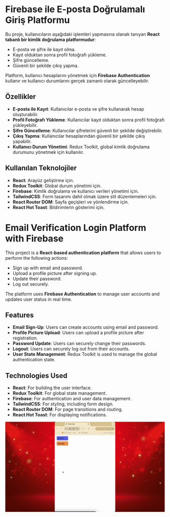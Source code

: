 # Firebase ile E-posta Doğrulamalı Giriş Platformu

Bu proje, kullanıcıların aşağıdaki işlemleri yapmasına olanak tanıyan **React tabanlı bir kimlik doğrulama platformudur**:

- E-posta ve şifre ile kayıt olma.
- Kayıt olduktan sonra profil fotoğrafı yükleme.
- Şifre güncelleme.
- Güvenli bir şekilde çıkış yapma.

Platform, kullanıcı hesaplarını yönetmek için **Firebase Authentication** kullanır ve kullanıcı durumlarını gerçek zamanlı olarak güncelleyebilir.


##  Özellikler

- **E-posta ile Kayıt**: Kullanıcılar e-posta ve şifre kullanarak hesap oluşturabilir.
- **Profil Fotoğrafı Yükleme**: Kullanıcılar kayıt olduktan sonra profil fotoğrafı yükleyebilir.
- **Şifre Güncelleme**: Kullanıcılar şifrelerini güvenli bir şekilde değiştirebilir.
- **Çıkış Yapma**: Kullanıcılar hesaplarından güvenli bir şekilde çıkış yapabilir.
- **Kullanıcı Durum Yönetimi**: Redux Toolkit, global kimlik doğrulama durumunu yönetmek için kullanılır.


##  Kullanılan Teknolojiler

- **React**: Arayüz geliştirme için.
- **Redux Toolkit**: Global durum yönetimi için.
- **Firebase**: Kimlik doğrulama ve kullanıcı verileri yönetimi için.
- **TailwindCSS**: Form tasarımı dahil olmak üzere stil düzenlemeleri için.
- **React Router DOM**: Sayfa geçişleri ve yönlendirme için.
- **React Hot Toast**: Bildirimlerin gösterimi için.

# Email Verification Login Platform with Firebase

This project is a **React-based authentication platform** that allows users to perform the following actions:

- Sign up with email and password.
- Upload a profile picture after signing up.
- Update their password.
- Log out securely.

The platform uses **Firebase Authentication** to manage user accounts and updates user status in real time.


## Features

- **Email Sign-Up**: Users can create accounts using email and password.
- **Profile Picture Upload**: Users can upload a profile picture after registration.
- **Password Update**: Users can securely change their passwords.
- **Logout**: Users can securely log out from their accounts.
- **User State Management**: Redux Toolkit is used to manage the global authentication state.

##  Technologies Used

- **React**: For building the user interface.
- **Redux Toolkit**: For global state management.
- **Firebase**: For authentication and user data management.
- **TailwindCSS**: For styling, including form design.
- **React Router DOM**: For page transitions and routing.
- **React Hot Toast**: For displaying notifications.


![](https://github.com/Rasime-Dumlupunar/Firebase-redux/blob/main/firebase-redux.gif)
